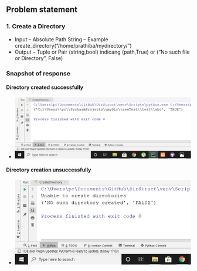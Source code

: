 ## Problem statement
### 1. Create a Directory
* Input – Absolute Path String – Example create_directory(“/home/prathiba/mydirectory/”)
* Output – Tuple or Pair (string,bool) indicang (path,True) or (“No such file or Directory”, False)
### Snapshot of response 
#### Directory created successfully
* <p><img src="https://github.com/SandeshChavan/DirStruct/blob/master/DirStruct/Snapshots/dir.png" alt="Snapshot"></p>
#### Directory creation unsuccessfully
* <p><img src="https://github.com/SandeshChavan/DirStruct/blob/master/DirStruct/Snapshots/dirFail.png" alt="Snapshot"></p>
